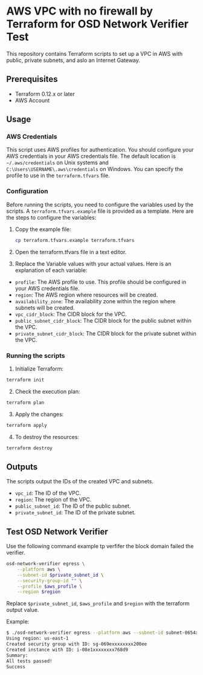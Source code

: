 # AWS VPC with no firewall by Terraform for OSD Network Verifier Test

This repository contains Terraform scripts to set up a VPC in AWS with public, private subnets, and aslo an Internet Gateway. 

## Prerequisites

- Terraform 0.12.x or later
- AWS Account

## Usage

### AWS Credentials

This script uses AWS profiles for authentication. You should configure your AWS credentials in your AWS credentials file. The default location is `~/.aws/credentials` on Unix systems and `C:\Users\USERNAME\.aws\credentials` on Windows. You can specify the profile to use in the `terraform.tfvars` file.

### Configuration

Before running the scripts, you need to configure the variables used by the scripts. A `terraform.tfvars.example` file is provided as a template. Here are the steps to configure the variables:

1. Copy the example file:

    ```bash
    cp terraform.tfvars.example terraform.tfvars
    ```

2. Open the terraform.tfvars file in a text editor.

3. Replace the Variable values with your actual values. Here is an explanation of each variable:

- `profile`: The AWS profile to use. This profile should be configured in your AWS credentials file.
- `region`: The AWS region where resources will be created.
- `availability_zone`: The availability zone within the region where subnets will be created.
- `vpc_cidr_block`: The CIDR block for the VPC.
- `public_subnet_cidr_block`: The CIDR block for the public subnet within the VPC.
- `private_subnet_cidr_block`: The CIDR block for the private subnet within the VPC.

### Running the scripts

1. Initialize Terraform:

```bash
terraform init
```


2. Check the execution plan:

```bash
terraform plan
```


3. Apply the changes:

```bash
terraform apply
```


4. To destroy the resources:

```bash
terraform destroy
```


## Outputs

The scripts output the IDs of the created VPC and subnets.

- `vpc_id`: The ID of the VPC.
- `region`: The region of the VPC.
- `public_subnet_id`: The ID of the public subnet.
- `private_subnet_id`: The ID of the private subnet.


## Test OSD Network Verifier

Use the following command example tp verfifer the block domain failed the verifier.

```bash
osd-network-verifier egress \
    --platform aws \
    --subnet-id $private_subnet_id \
    --security-group-id "" \
    --profile $aws_profile \
    --region $region
```
Replace `$private_subnet_id`, `$aws_profile` and `$region` with the terraform output value.

Example:

```bash
$ ./osd-network-verifier egress --platform aws --subnet-id subnet-0654xxxxxxxxfd95b --security-group-id "" --profile default --region us-east-1                                                                                              1 ↵
Using region: us-east-1
Created security group with ID: sg-069exxxxxxxx200ee
Created instance with ID: i-08e1xxxxxxxx768d9
Summary:
All tests passed!
Success
```